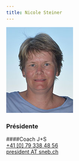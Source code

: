 ```yaml
---
title: Nicole Steiner 
---
```

![](img.jpg?classes=img-rounded,img-reponsive&forceResize=180,240)
### Présidente  
####Coach J+S   
[+41 [0] 79 338 48 56](tel:+41793384856)  
[president AT sneb.ch](mailto:president@sneb.ch)